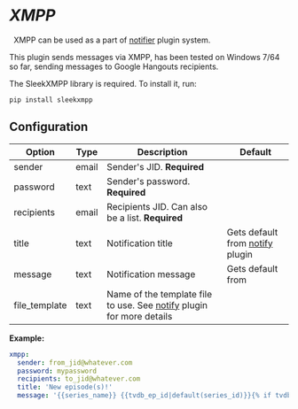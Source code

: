 # *XMPP*
<div class="alert alert-success" role="info">
  
  <span class="glyphicon glyphicon glyphicon-cog"></span>
  &nbsp; XMPP can be used as a part of [notifier](/Plugins/Notifiers) plugin system.
</div>
This plugin sends messages via XMPP, has been tested on Windows 7/64 so far, sending messages to Google Hangouts recipients.

The SleekXMPP library is required. To install it, run:

```
pip install sleekxmpp
```
## Configuration

| Option |Type|  Description | Default |
| --- | ---| --- |---|
|sender|email|Sender's JID. **Required**
|password|text|Sender's password. **Required**
|recipients|email|Recipients JID. Can also be a list. **Required**
|title|text|Notification title|Gets default from [notify](/Plugins/Notifiers/notify) plugin|
|message|text| Notification message| Gets default from
| file_template | text|Name of the template file to use. See [notify](/Plugins/Notifiers/notify) plugin for more details| 
**Example:**

```yaml
xmpp:
  sender: from_jid@whatever.com
  password: mypassword
  recipients: to_jid@whatever.com
  title: 'New episode(s)!'
  message: '{{series_name}} {{tvdb_ep_id|default(series_id)}}{% if tvdb_ep_name|default(False) %}: {{tvdb_ep_name}}{% endif %}'
```


